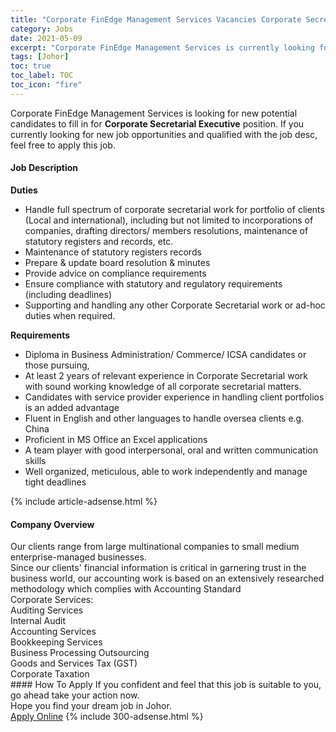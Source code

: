```yaml
---
title: "Corporate FinEdge Management Services Vacancies Corporate Secretarial Executive" 
category: Jobs 
date: 2021-05-09 
excerpt: "Corporate FinEdge Management Services is currently looking for suitable person to fill in the Corporate Secretarial Executive which based in Johor" 
tags: [Johor] 
toc: true 
toc_label: TOC 
toc_icon: "fire" 
--- 
```


<p>Corporate FinEdge Management Services is looking for new potential candidates to fill in for <b>Corporate Secretarial Executive</b> position. If you currently looking for new job opportunities and qualified with the job desc, feel free to apply this job.
</p><div><div><h4>Job Description</h4></div><div><div><span><div><p><strong>Duties</strong></p><ul><li>Handle full spectrum of corporate secretarial work for portfolio of clients (Local and international), including but not limited to incorporations of companies, drafting directors/ members resolutions, maintenance of statutory registers and records, etc.</li><li>Maintenance of statutory registers records</li><li>Prepare &amp; update board resolution &amp; minutes</li><li>Provide advice on compliance requirements</li><li>Ensure compliance with statutory and regulatory requirements (including deadlines)</li><li>Supporting and handling any other Corporate Secretarial work or ad-hoc duties when required.</li></ul><p><strong>Requirements</strong></p><ul><li>Diploma in Business Administration/ Commerce/ ICSA candidates or those pursuing,</li><li>At least 2 years of relevant experience in Corporate Secretarial work with sound working knowledge of all corporate secretarial matters.</li><li>Candidates with service provider experience in handling client portfolios is an added advantage</li><li>Fluent in English and other languages to handle oversea clients e.g. China</li><li>Proficient in MS Office an Excel applications</li><li>A team player with good interpersonal, oral and written communication skills</li><li>Well organized, meticulous, able to work independently and manage tight deadlines</li></ul></div></span></div></div></div> 
{% include article-adsense.html %} 
<div><div><h4>Company Overview</h4></div><div><div><span><div><div>
<div>
		Our clients range from large multinational companies to small medium enterprise-managed businesses.</div>
<div>
		Since our clients' financial information is critical in garnering trust in the business world, our accounting work&#160;is based on an extensively researched methodology which complies with Accounting Standard</div>
</div>
<div>
	Corporate Services:</div>
<div>
	Auditing Services</div>
<div>
	Internal Audit</div>
<div>
	Accounting Services</div>
<div>
	Bookkeeping Services</div>
<div>
	Business Processing Outsourcing</div>
<div>
	Goods and Services Tax (GST)</div>
<div>
	Corporate Taxation</div></div></span></div></div></div> 
#### How To Apply 
If you confident and feel that this job is suitable to you, go ahead take your action now. <br/> 
Hope you find your dream job in Johor. <br/> 
<a href="https://www.jobstreet.com.my/en/job/corporate-secretarial-executive-4545971?jobId=jobstreet-my-job-4545971&" class="btn btn--info" target="_blank" rel="nofollow noopenner">Apply Online</a> 
{% include 300-adsense.html %} 
